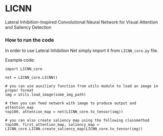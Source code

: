 # LICNN
Lateral Inhibition-Inspired Convolutional Neural Network for Visual Attention and Saliency Detection

### How to run the code
In order to use Lateral Inhibition Net simply import it from `LICNN_core.py` file.

Example code:
```
import LICNN_core

net = LICNN_core.LICNN()

# you can use auxiliary function from utils module to load an image in proper format
img = utils.load_image(some_img_path)

# then you can feed network with image to produce output and attention_map
top100, attention_map = net(LICNN_core.to_tensor(img))

# you can also create saliency map using the following classmethod
top100, first_attention_map, saliency_map = LICNN_core.LICNN.create_saliency_map(LICNN_core.to_tensor(img))
```
